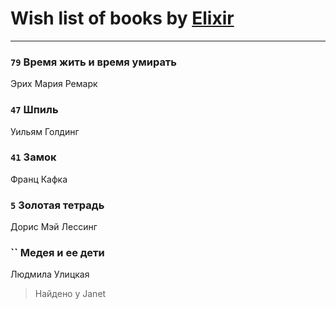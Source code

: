 # Wish list of books by [Elixir](false)
---

### `79` Время жить и время умирать
Эрих Мария Ремарк

### `47` Шпиль
Уильям Голдинг

### `41` Замок
Франц Кафка

### `5` Золотая тетрадь
Дорис Мэй Лессинг

### `` Медея и ее дети
Людмила Улицкая
> Найдено у Janet

